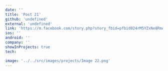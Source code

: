 ```yaml
---
date: ''
title: 'Post 21'
github: 'undefined'
external: 'undefined'
link: 'https://m.facebook.com/story.php?story_fbid=pfbid024rM5YZxNe8RmAow9ubMTjC1Jnf89whvYqBuWyfdbZpWqTSoN7TdfLasURFeYKM2vl&id=603884296395426&mibextid=qC1gEa'
ios: ''
android: ''
company: ''
showInProjects: true
tech:

image: '../../src/images/projects/Image 22.png'
---
```

